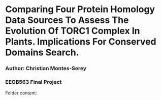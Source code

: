 # Comparing Four Protein Homology Data Sources To Assess The Evolution Of TORC1 Complex In Plants. Implications For Conserved Domains Search.  

### Author: Christian Montes-Serey  
### EEOB563 Final Project  

Folder content:

